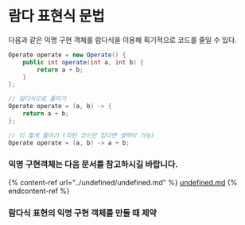 # 람다 표현식 문법





다음과 같은 익명 구현 객체를 람다식을 이용해 획기적으로 코드를 줄일 수 있다.&#x20;

```java
Operate operate = new Operate() {
    public int operate(int a, int b) {
        return a + b;
    }
};

// 람다식으로 줄이기
Operate operate = (a, b) -> {
    return a + b;
};

// 더 짧게 줄이기 (리턴 코드만 있다면 생략이 가능)
Operate operate = (a, b) -> a + b;
```

### 익명 구현객체는 다음 문서를 참고하시길 바랍니다.&#x20;

{% content-ref url="../undefined/undefined.md" %}
[undefined.md](../undefined/undefined.md)
{% endcontent-ref %}



### 람다식 표현의 익명 구현 객체를 만들 때 제약&#x20;



